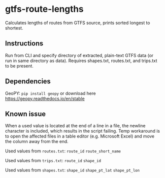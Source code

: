 # gtfs-route-lengths
Calculates lengths of routes from GTFS source, prints sorted longest to shortest.

## Instructions
Run from CLI and specify directory of extracted, plain-text GTFS data (or run in same directory as data). Requires shapes.txt, routes.txt, and trips.txt to be present.

## Dependencies
GeoPY: `pip install geopy` or download here https://geopy.readthedocs.io/en/stable

## Known issue
When a used value is located at the end of a line in a file, the newline character is included, which results in the script failing. Temp workaround is to open the affected files in a table editor (e.g. Microsoft Excel) and move the column away from the end.

Used values from `routes.txt`:
`route_id`
`route_short_name`

Used values from `trips.txt`:
`route_id`
`shape_id`

Used values from `shapes.txt`:
`shape_id`
`shape_pt_lat`
`shape_pt_lon`
